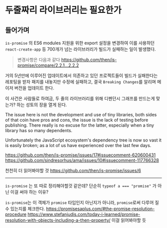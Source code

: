 # 두줄짜리 라이브러리는 필요한가

## 들어가며
`is-promise` 의 ES6 modules 지원을 위한 export 설정을 변경하여 이를 사용하던 `react-create-app` 등 700개가 넘는 라이브러리가 빌드가 실패하는 일이 발생했다.

> 변경사항은 다음과 같다 https://github.com/then/is-promise/compare/2.2.1...2.2.2

거의 5년만에 이루어진 업데이트에서 의존하고 있던 프로젝트들이 빌드가 실패한다는 레포팅을 받자 패치를 내놓지만 수정에 실패하고, 결국 `Breaking Changes`를 알리며 메이저 버전을 업데이트 한다.

이 사건은 사람들로 하여금, 두 줄의 라이브러리를 위해 디펜던시 그래프를 만드는게 맞는가? 하는 성토의 장을 열게 된다.

The issue here is not the development and use of tiny libraries, both sides of that coin have pros and cons, the issue is the lack of testing before publishing. There really is no excuse for the latter, especially when a tiny library has so many dependents.

Unfortunately the JavaScript ecosystem's dependency tree is now so vast it is easily broken; as a lot of us have experienced over the last few days.

https://github.com/then/is-promise/issues/17#issuecomment-620600431
https://github.com/sindresorhus/ama/issues/10#issuecomment-117766328


천천히 더 읽어봐야할 것
https://github.com/then/is-promise/issues/6

---

`is-promise` 는 또 따로 정리해야할것 같은데?
단순히 `typeof a === "promise"` 가 아닌 이걸 써야 하는 이유?

`is-promise`는 이 객체가 `promise` 타입인지 아닌지가 아니라, `promise`로써 다루어 질 수 있는지를 체크한다.
https://promisesaplus.com/#the-promise-resolution-procedure
https://www.stefanjudis.com/today-i-learned/promise-resolution-with-objects-including-a-then-property/
이걸 읽어봐야할 듯
